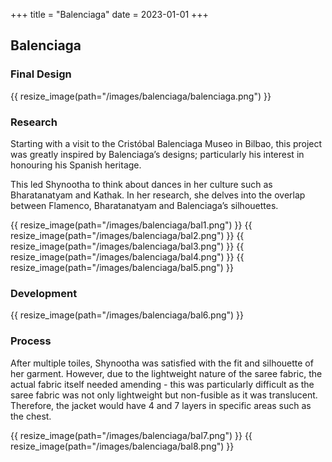 +++
title = "Balenciaga"
date = 2023-01-01
+++

## Balenciaga

### Final Design
{{ resize_image(path="/images/balenciaga/balenciaga.png") }}

### Research
Starting with a visit to the Cristóbal Balenciaga Museo in Bilbao, this project was greatly inspired by Balenciaga’s designs; particularly his interest in honouring his Spanish heritage.

This led Shynootha to think about dances in her culture such as Bharatanatyam and Kathak. In her research, she delves into the overlap between Flamenco, Bharatanatyam and Balenciaga’s silhouettes. 

{{ resize_image(path="/images/balenciaga/bal1.png") }}
{{ resize_image(path="/images/balenciaga/bal2.png") }}
{{ resize_image(path="/images/balenciaga/bal3.png") }}
{{ resize_image(path="/images/balenciaga/bal4.png") }}
{{ resize_image(path="/images/balenciaga/bal5.png") }}

### Development
{{ resize_image(path="/images/balenciaga/bal6.png") }}


### Process
After multiple toiles, Shynootha was satisfied with the fit and silhouette of her garment. However, due to the lightweight nature of the saree fabric, the actual fabric itself needed amending - this was particularly difficult as the saree fabric was not only lightweight but non-fusible as it was translucent. Therefore, the jacket would have 4 and 7 layers in specific areas such as the chest.

{{ resize_image(path="/images/balenciaga/bal7.png") }}
{{ resize_image(path="/images/balenciaga/bal8.png") }}